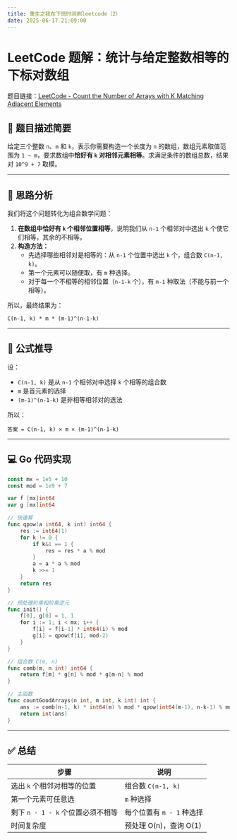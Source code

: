 ```yaml
---
title: 重生之我在下班时间刷leetcode（2）
date: 2025-06-17 21:09:00
---
```


# LeetCode 题解：统计与给定整数相等的下标对数组

题目链接：[LeetCode - Count the Number of Arrays with K Matching Adjacent Elements](https://leetcode.cn/problems/count-the-number-of-arrays-with-k-matching-adjacent-elements/?envType=daily-question&envId=2025-06-17)

## 🧠 题目描述简要

给定三个整数 `n`、`m` 和 `k`，表示你需要构造一个长度为 `n` 的数组，数组元素取值范围为 `1 ~ m`，要求数组中**恰好有 `k` 对相邻元素相等**。求满足条件的数组总数，结果对 `10^9 + 7` 取模。

---

## 🚀 思路分析

我们将这个问题转化为组合数学问题：

1. **在数组中恰好有 `k` 个相邻位置相等**，说明我们从 `n-1` 个相邻对中选出 `k` 个使它们相等，其余的不相等。
2. **构造方法：**
   - 先选择哪些相邻对是相等的：从 `n-1` 个位置中选出 `k` 个，组合数 `C(n-1, k)`。
   - 第一个元素可以随便取，有 `m` 种选择。
   - 对于每一个不相等的相邻位置（`n-1-k` 个），有 `m-1` 种取法（不能与前一个相等）。

所以，最终结果为：

```
C(n-1, k) * m * (m-1)^(n-1-k)
```

---

## 🧮 公式推导

设：

- `C(n-1, k)` 是从 `n-1` 个相邻对中选择 `k` 个相等的组合数
- `m` 是首元素的选择
- `(m-1)^(n-1-k)` 是非相等相邻对的选法

所以：

```text
答案 = C(n-1, k) × m × (m-1)^(n-1-k)
```

---

## 💻 Go 代码实现

```go
const mx = 1e5 + 10
const mod = 1e9 + 7

var f [mx]int64
var g [mx]int64

// 快速幂
func qpow(a int64, k int) int64 {
    res := int64(1)
    for k != 0 {
        if k&1 == 1 {
            res = res * a % mod
        }
        a = a * a % mod
        k >>= 1
    }
    return res
}

// 预处理阶乘和阶乘逆元
func init() {
    f[0], g[0] = 1, 1
    for i := 1; i < mx; i++ {
        f[i] = f[i-1] * int64(i) % mod
        g[i] = qpow(f[i], mod-2)
    }
}

// 组合数 C(m, n)
func comb(m, n int) int64 {
    return f[m] * g[n] % mod * g[m-n] % mod
}

// 主函数
func countGoodArrays(n int, m int, k int) int {
    ans := comb(n-1, k) * int64(m) % mod * qpow(int64(m-1), n-k-1) % mod
    return int(ans)
}
```

---

## ✅ 总结

| 步骤 | 说明 |
|------|------|
| 选出 `k` 个相邻对相等的位置 | 组合数 `C(n-1, k)` |
| 第一个元素可任意选 | `m` 种选择 |
| 剩下 `n - 1 - k` 个位置必须不相等 | 每个位置有 `m - 1` 种选择 |
| 时间复杂度 | 预处理 O(n)，查询 O(1) |
